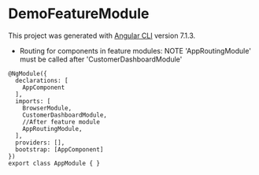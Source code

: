 # DemoFeatureModule

This project was generated with [Angular CLI](https://github.com/angular/angular-cli) version 7.1.3.

* Routing for components in feature modules: NOTE 'AppRoutingModule' must be called after 'CustomerDashboardModule'
```
@NgModule({
  declarations: [
    AppComponent
  ],
  imports: [
    BrowserModule,
    CustomerDashboardModule,
    //After feature module
    AppRoutingModule,
  ],
  providers: [],
  bootstrap: [AppComponent]
})
export class AppModule { }
```